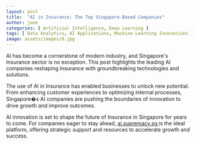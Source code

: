 ```yaml
---
layout: post
title:  "AI in Insurance: The Top Singapore-Based Companies"
author: jane
categories: [ Artificial Intelligence, Deep Learning ]
tags: [ Data Analytics, AI Applications, Machine Learning Innovations ]
image: assets/images/8.jpg
---
```


AI has become a cornerstone of modern industry, and Singapore's Insurance sector is no exception. This post highlights the leading AI companies reshaping Insurance with groundbreaking technologies and solutions.

The use of AI in Insurance has enabled businesses to unlock new potential. From enhancing customer experiences to optimizing internal processes, Singapore�s AI companies are pushing the boundaries of innovation to drive growth and improve outcomes.

AI innovation is set to shape the future of Insurance in Singapore for years to come. For companies eager to stay ahead, <a href="https://ai.supremacy.sg" target="_blank"> ai.supremacy.sg </a> is the ideal platform, offering strategic support and resources to accelerate growth and success.
